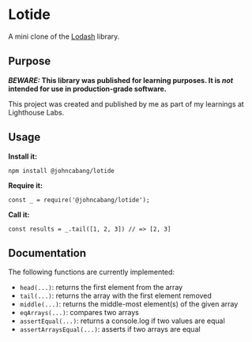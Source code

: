 # Lotide

A mini clone of the [Lodash](https://lodash.com) library.

## Purpose

**_BEWARE:_ This library was published for learning purposes. It is _not_ intended for use in production-grade software.**

This project was created and published by me as part of my learnings at Lighthouse Labs. 

## Usage

**Install it:**

`npm install @johncabang/lotide`

**Require it:**

`const _ = require('@johncabang/lotide');`

**Call it:**

`const results = _.tail([1, 2, 3]) // => [2, 3]`

## Documentation

The following functions are currently implemented:

* `head(...)`: returns the first element from the array
* `tail(...)`: returns the array with the first element removed
* `middle(...)`: returns the middle-most element(s) of the given array
* `eqArrays(...)`: compares two arrays
* `assertEqual(...)`: returns a console.log if two values are equal
* `assertArraysEqual(...)`: asserts if two arrays are equal